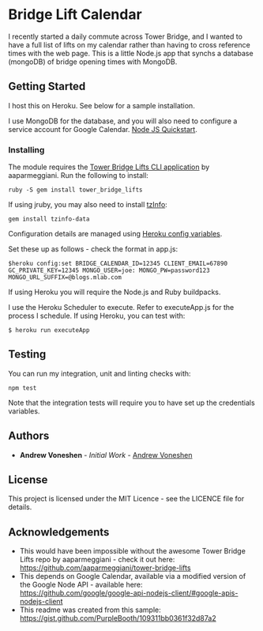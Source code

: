 # Bridge Lift Calendar

I recently started a daily commute across Tower Bridge, and I wanted to have a full list of lifts on my calendar rather than having to cross reference times with the web page. This is a little Node.js app that synchs a database (mongoDB) of bridge opening times with MongoDB. 

## Getting Started

I host this on Heroku. See below for a sample installation.

I use MongoDB for the database, and you will also need to configure a service account for Google Calendar. [Node JS Quickstart](https://developers.google.com/calendar/quickstart/nodejs).

### Installing

The module requires the [Tower Bridge Lifts CLI application](https://github.com/aaparmeggiani/tower-bridge-lifts) by aaparmeggiani. Run the following to install:

```
ruby -S gem install tower_bridge_lifts
```

If using jruby, you may also need to install [tzInfo](https://github.com/tzinfo/tzinfo/issues/37):

```
gem install tzinfo-data
```

Configuration details are managed using [Heroku config variables](https://devcenter.heroku.com/articles/config-vars).

Set these up as follows - check the format in app.js:

```
$heroku config:set BRIDGE_CALENDAR_ID=12345 CLIENT_EMAIL=67890 GC_PRIVATE_KEY=12345 MONGO_USER=joe: MONGO_PW=password123 MONGO_URL_SUFFIX=@blogs.mlab.com
```

If using Heroku you will require the Node.js and Ruby buildpacks.

I use the Heroku Scheduler to execute. Refer to executeApp.js for the process I schedule. If using Heroku, you can test with:

```
$ heroku run executeApp
```

## Testing

You can run my integration, unit and linting checks with:

```
npm test
```

Note that the integration tests will require you to have set up the credentials variables.

## Authors

* **Andrew Voneshen** - *Initial Work* - [Andrew Voneshen](https://github.com/avoneshen)

## License
This project is licensed under the MIT Licence - see the LICENCE file for details.

## Acknowledgements

* This would have been impossible without the awesome Tower Bridge Lifts repo by aaparmeggiani - check it out here: https://github.com/aaparmeggiani/tower-bridge-lifts
* This depends on Google Calendar, available via a modified version of the Google Node API - available here: https://github.com/google/google-api-nodejs-client/#google-apis-nodejs-client
* This readme was created from this sample: https://gist.github.com/PurpleBooth/109311bb0361f32d87a2